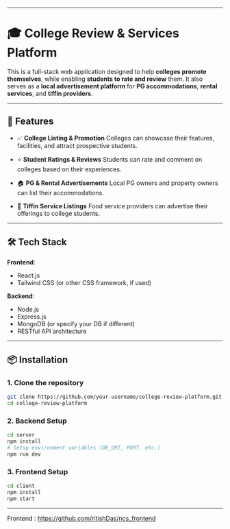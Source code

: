 
---

# 🎓 College Review & Services Platform

This is a full-stack web application designed to help **colleges promote themselves**, while enabling **students to rate and review** them. It also serves as a **local advertisement platform** for **PG accommodations**, **rental services**, and **tiffin providers**.

---

## 🚀 Features

* ✅ **College Listing & Promotion**
  Colleges can showcase their features, facilities, and attract prospective students.

* ⭐ **Student Ratings & Reviews**
  Students can rate and comment on colleges based on their experiences.

* 🏠 **PG & Rental Advertisements**
  Local PG owners and property owners can list their accommodations.

* 🍱 **Tiffin Service Listings**
  Food service providers can advertise their offerings to college students.

---

## 🛠️ Tech Stack

**Frontend**:

* React.js
* Tailwind CSS (or other CSS framework, if used)

**Backend**:

* Node.js
* Express.js
* MongoDB (or specify your DB if different)
* RESTful API architecture

---

## 📦 Installation

### 1. Clone the repository

```bash
git clone https://github.com/your-username/college-review-platform.git
cd college-review-platform
```

### 2. Backend Setup

```bash
cd server
npm install
# Setup environment variables (DB_URI, PORT, etc.)
npm run dev
```

### 3. Frontend Setup

```bash
cd client
npm install
npm start
```

---



Frontend : https://github.com/ritishDas/ncs_frontend
